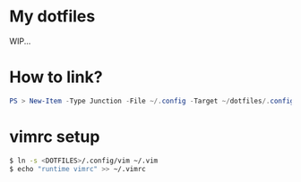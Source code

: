 # My dotfiles

WIP...

# How to link?
```powershell
PS > New-Item -Type Junction -File ~/.config -Target ~/dotfiles/.config

```

# vimrc setup
```bash
$ ln -s <DOTFILES>/.config/vim ~/.vim
$ echo "runtime vimrc" >> ~/.vimrc
```
